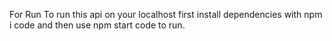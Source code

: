 For Run
To run this api on your localhost first install dependencies with npm i code and then use npm start code to run.
